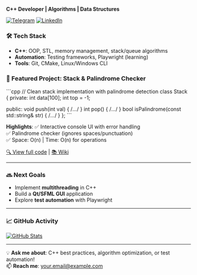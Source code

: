 **C++ Developer | Algorithms | Data Structures**

[![Telegram](https://img.shields.io/badge/Telegram-2CA5E0?style=for-the-badge&logo=telegram&logoColor=white)](https://t.me/your_handle)
[![LinkedIn](https://img.shields.io/badge/LinkedIn-0077B5?style=for-the-badge&logo=linkedin&logoColor=white)](https://linkedin.com/in/your-profile)

### 🛠 Tech Stack
- **C++**: OOP, STL, memory management, stack/queue algorithms
- **Automation**: Testing frameworks, Playwright (learning)
- **Tools**: Git, CMake, Linux/Windows CLI

### 🚀 Featured Project: **Stack & Palindrome Checker**
\```cpp
// Clean stack implementation with palindrome detection
class Stack {
private:
    int data[100];
    int top = -1;

public:
    void push(int val) { /*...*/ }
    int pop() { /*...*/ }
    bool isPalindrome(const std::string& str) { /*...*/ }
};
\```

**Highlights**:
✅ Interactive console UI with error handling  
✅ Palindrome checker (ignores spaces/punctuation)  
✅ Space: O(n) | Time: O(n) for operations

[🔍 View full code](https://github.com/yourusername/repo) | [📚 Wiki](https://github.com/yourusername/repo/wiki)

---

### 🔜 Next Goals
- Implement **multithreading** in C++
- Build a **Qt/SFML GUI** application
- Explore **test automation** with Playwright

---

### 📈 GitHub Activity
[![GitHub Stats](https://github-readme-stats.vercel.app/api?username=yourusername&show_icons=true&theme=radical)](https://github.com/yourusername)

---

💡 **Ask me about**: C++ best practices, algorithm optimization, or test automation!  
📫 **Reach me**: your.email@example.com
